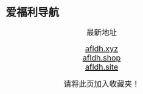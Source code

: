 # 爱福利导航
<center>
<span style="font-size:20px">最新地址</span><br>
<br />
<span style="font-size:20px"><a href="https://afldh.xyz" target="_blank">afldh.xyz</a></span><br>
<span style="font-size:20px"><a href="https://afldh.shop" target="_blank">afldh.shop</a></span><br>
<span style="font-size:20px"><a href="https://afldh.site" target="_blank">afldh.site</a></span><br>
<br />
<span style="font-size:20px">请将此页加入收藏夹！</span>
</center>
